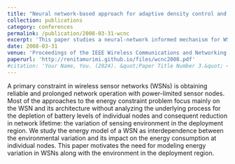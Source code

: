```yaml
---
title: "Neural network-based approach for adaptive density control and reliability in wireless sensor networks"
collection: publications
category: conferences
permalink: /publication/2008-03-31-wcnc
excerpt: 'This paper studies a neural-network informed mechanism for WSN design that considers the tradeoff between sensing, coverage, network lifetime, and performance.'
date: 2008-03-31
venue: 'Proceedings of the IEEE Wireless Communications and Networking Conference'
paperurl: 'http://renitamurimi.github.io/files/wcnc2008.pdf'
#citation: 'Your Name, You. (2024). &quot;Paper Title Number 3.&quot; <i>GitHub Journal of Bugs</i>. 1(3).'
---
```


A primary constraint in wireless sensor networks (WSNs) is obtaining reliable and prolonged network operation with power-limited sensor nodes. Most of the approaches to the energy constraint problem focus mainly on the WSN and its architecture without analyzing the underlying process for the depletion of battery levels of individual nodes and consequent reduction in network lifetime: the variation of sensing environment in the deployment region. We study the energy model of a WSN as interdependence between the environmental variation and its impact on the energy consumption at individual nodes. This paper motivates the need for modeling energy variation in WSNs along with the environment in the deployment region.
